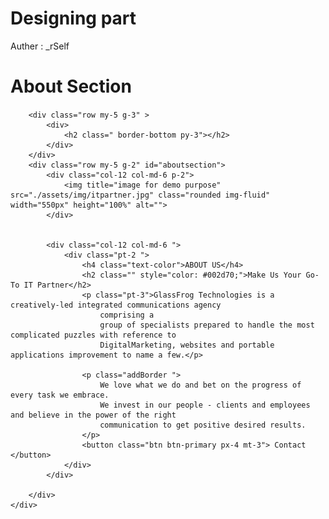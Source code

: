 # Designing part

Auther : _rSelf

# About Section

####
<!-- about section start-->
        <div class="row my-5 g-3" >
            <div>
                <h2 class=" border-bottom py-3"></h2>
            </div>
        </div>
        <div class="row my-5 g-2" id="aboutsection">
            <div class="col-12 col-md-6 p-2">
                <img title="image for demo purpose" src="./assets/img/itpartner.jpg" class="rounded img-fluid" width="550px" height="100%" alt="">
            </div>


            <div class="col-12 col-md-6 ">
                <div class="pt-2 ">
                    <h4 class="text-color">ABOUT US</h4>
                    <h2 class="" style="color: #002d70;">Make Us Your Go-To IT Partner</h2>
                    <p class="pt-3">GlassFrog Technologies is a creatively-led integrated communications agency
                        comprising a
                        group of specialists prepared to handle the most complicated puzzles with reference to
                        DigitalMarketing, websites and portable applications improvement to name a few.</p>

                    <p class="addBorder ">
                        We love what we do and bet on the progress of every task we embrace.
                        We invest in our people - clients and employees and believe in the power of the right
                        communication to get positive desired results.
                    </p>
                    <button class="btn btn-primary px-4 mt-3"> Contact </button>
                </div>
            </div>

        </div>
    </div>
<!-- about section end-->
####


